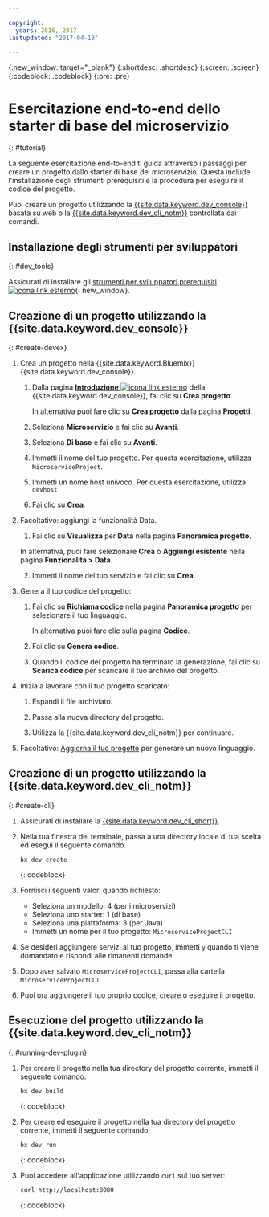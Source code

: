 ```yaml
---

copyright:
  years: 2016, 2017
lastupdated: "2017-04-18"

---
```

{:new_window: target="_blank"}
{:shortdesc: .shortdesc}
{:screen: .screen}
{:codeblock: .codeblock}
{:pre: .pre}

# Esercitazione end-to-end dello starter di base del microservizio
{: #tutorial}

La seguente esercitazione end-to-end ti guida attraverso i passaggi per creare un progetto dallo starter di base del microservizio. Questa include l'installazione degli strumenti prerequisiti e la procedura per eseguire il codice del progetto.

Puoi creare un progetto utilizzando la [{{site.data.keyword.dev_console}}](#create-devex) basata su web o la [{{site.data.keyword.dev_cli_notm}}](#create-cli) controllata dai comandi.

## Installazione degli strumenti per sviluppatori
{: #dev_tools}

Assicurati di installare gli [strumenti per sviluppatori prerequisiti ![icona link esterno](../icons/launch-glyph.svg "External link icon")](get_code.html#prereq-dev-tools){: new_window}.


## Creazione di un progetto utilizzando la {{site.data.keyword.dev_console}}
{: #create-devex}

1. Crea un progetto nella {{site.data.keyword.Bluemix}} {{site.data.keyword.dev_console}}.

	1. Dalla pagina [**Introduzione** ![icona link esterno](../icons/launch-glyph.svg "External link icon")](https://console.ng.bluemix.net/developer/getting-started/) della {{site.data.keyword.dev_console}}, fai clic su **Crea progetto**.

		In alternativa puoi fare clic su **Crea progetto** dalla pagina **Progetti**.

	2. Seleziona **Microservizio** e fai clic su **Avanti**.

	3. Seleziona **Di base** e fai clic su **Avanti**.

	4. Immetti il nome del tuo progetto. Per questa esercitazione, utilizza `MicroserviceProject`.   

	5. Immetti un nome host univoco. Per questa esercitazione, utilizza `devhost` 
   
	6. Fai clic su **Crea**.

2. Facoltativo: aggiungi la funzionalità Data.

	1. Fai clic su **Visualizza** per **Data** nella pagina **Panoramica progetto**.

      In alternativa, puoi fare selezionare **Crea** o **Aggiungi esistente** nella pagina **Funzionalità > Data**.

   2. Immetti il nome del tuo servizio e fai clic su **Crea**.

3. Genera il tuo codice del progetto:

	1. Fai clic su **Richiama codice** nella pagina **Panoramica progetto** per selezionare il tuo linguaggio.
   
		In alternativa puoi fare clic sulla pagina **Codice**.
      
	2. Fai clic su **Genera codice**.
   
	3. Quando il codice del progetto ha terminato la generazione, fai clic su **Scarica codice** per scaricare il tuo archivio del progetto.

4. Inizia a lavorare con il tuo progetto scaricato:

	1. Espandi il file archiviato.
	
	2. Passa alla nuova directory del progetto.
	
	3. Utilizza la {{site.data.keyword.dev_cli_notm}} per continuare.

5. Facoltativo: [Aggiorna il tuo progetto](project_overview_page.html#update_language) per generare un nuovo linguaggio.


## Creazione di un progetto utilizzando la {{site.data.keyword.dev_cli_notm}}
{: #create-cli}

1. Assicurati di installare la [{{site.data.keyword.dev_cli_short}}](dev_cli.html).

2. Nella tua finestra del terminale, passa a una directory locale di tua scelta ed esegui il seguente comando.
  
	```
	bx dev create
	```
	{: codeblock}

3. Fornisci i seguenti valori quando richiesto:

	* Seleziona un modello: 4 (per i microservizi)
	* Seleziona uno starter: 1 (di base)
	* Seleziona una piattaforma: 3 (per Java)
	* Immetti un nome per il tuo progetto: `MicroserviceProjectCLI`

4. Se desideri aggiungere servizi al tuo progetto, immetti `y` quando ti viene domandato e rispondi alle rimanenti domande.

5. Dopo aver salvato `MicroserviceProjectCLI`, passa alla cartella `MicroserviceProjectCLI`.

6. Puoi ora aggiungere il tuo proprio codice, creare o eseguire il progetto.
 
 
## Esecuzione del progetto utilizzando la {{site.data.keyword.dev_cli_notm}}
{: #running-dev-plugin}

1. Per creare il progetto nella tua directory del progetto corrente, immetti il seguente comando:

	```
	bx dev build
	```     
	{: codeblock}

2. Per creare ed eseguire il progetto nella tua directory del progetto corrente, immetti il seguente comando:

	```
	bx dev run
	```
	{: codeblock}	

3. Puoi accedere all'applicazione utilizzando `curl` sul tuo server:

	```
	curl http://localhost:8080	
	```
	{: codeblock}
